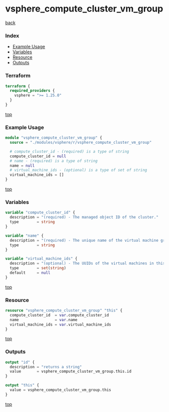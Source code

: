 # vsphere_compute_cluster_vm_group

[back](../vsphere.md)

### Index

- [Example Usage](#example-usage)
- [Variables](#variables)
- [Resource](#resource)
- [Outputs](#outputs)

### Terraform

```terraform
terraform {
  required_providers {
    vsphere = ">= 1.25.0"
  }
}
```

[top](#index)

### Example Usage

```terraform
module "vsphere_compute_cluster_vm_group" {
  source = "./modules/vsphere/r/vsphere_compute_cluster_vm_group"

  # compute_cluster_id - (required) is a type of string
  compute_cluster_id = null
  # name - (required) is a type of string
  name = null
  # virtual_machine_ids - (optional) is a type of set of string
  virtual_machine_ids = []
}
```

[top](#index)

### Variables

```terraform
variable "compute_cluster_id" {
  description = "(required) - The managed object ID of the cluster."
  type        = string
}

variable "name" {
  description = "(required) - The unique name of the virtual machine group in the cluster."
  type        = string
}

variable "virtual_machine_ids" {
  description = "(optional) - The UUIDs of the virtual machines in this group."
  type        = set(string)
  default     = null
}
```

[top](#index)

### Resource

```terraform
resource "vsphere_compute_cluster_vm_group" "this" {
  compute_cluster_id  = var.compute_cluster_id
  name                = var.name
  virtual_machine_ids = var.virtual_machine_ids
}
```

[top](#index)

### Outputs

```terraform
output "id" {
  description = "returns a string"
  value       = vsphere_compute_cluster_vm_group.this.id
}

output "this" {
  value = vsphere_compute_cluster_vm_group.this
}
```

[top](#index)
